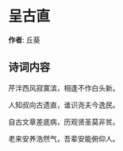 # 呈古直

**作者**: 丘葵

## 诗词内容

芹泮西风寂寞滨，相逢不作白头新。

人知叔向古遗直，谁识尧夫今逸民。

自古文章差底病，历观贤圣莫非贫。

老来安养浩然气，吾辈安能俯仰人。

